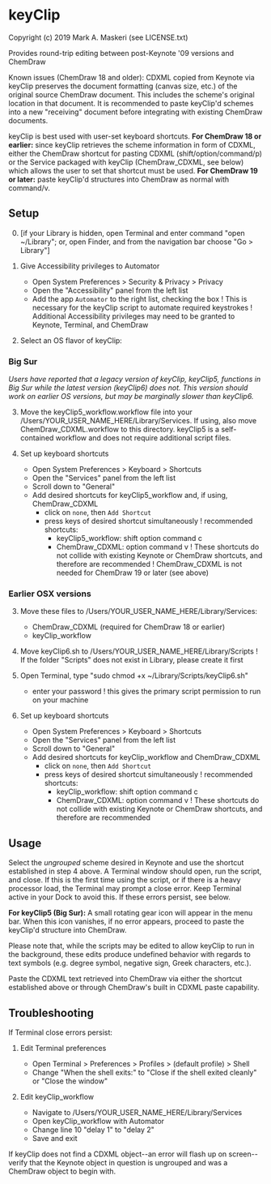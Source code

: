 # keyClip 

Copyright (c) 2019 Mark A. Maskeri (see LICENSE.txt)

Provides round-trip editing between post-Keynote '09 versions and ChemDraw

Known issues (ChemDraw 18 and older): CDXML copied from Keynote via keyClip preserves the document formatting (canvas size, etc.) of the original source ChemDraw document.  This includes the scheme's original location in that document.  It is recommended to paste keyClip'd schemes into a new "receiving" document before integrating with existing ChemDraw documents.

keyClip is best used with user-set keyboard shortcuts.  **For ChemDraw 18 or earlier:** since keyClip retrieves the scheme information in form of CDXML, either the ChemDraw shortcut for pasting CDXML (shift/option/command/p) or the Service packaged with keyClip (ChemDraw_CDXML, see below) which allows the user to set that shortcut must be used. **For ChemDraw 19 or later:** paste keyClip'd structures into ChemDraw as normal with command/v.

## Setup
0. [if your Library is hidden, open Terminal and enter command "open ~/Library"; or, open Finder, and from the navigation bar choose "Go > Library"]

1. Give Accessibility privileges to Automator
    - Open System Preferences > Security & Privacy > Privacy
    - Open the "Accessibility" panel from the left list
    - Add the app `Automator` to the right list, checking the box
    ! This is necessary for the keyClip script to automate required keystrokes
    ! Additional Accessibility privileges may need to be granted to Keynote, Terminal, and ChemDraw

2. Select an OS flavor of keyClip:
### Big Sur
*Users have reported that a legacy version of keyClip, keyClip5, functions in Big Sur while the latest version (keyClip6) does not.*
*This version should work on earlier OS versions, but may be marginally slower than keyClip6.*

3. Move the keyClip5_workflow.workflow file into your /Users/YOUR_USER_NAME_HERE/Library/Services. If using, also move ChemDraw_CDXML.workflow to this directory. keyClip5 is a self-contained workflow and does not require additional script files.

4. Set up keyboard shortcuts
    - Open System Preferences > Keyboard > Shortcuts
    - Open the "Services" panel from the left list
    - Scroll down to "General"
    - Add desired shortcuts for keyClip5_workflow and, if using, ChemDraw_CDXML
       - click on `none`, then `Add Shortcut`
       - press keys of desired shortcut simultaneously
       ! recommended shortcuts:
          - keyClip5_workflow: shift option command c
          - ChemDraw_CDXML: option command v
       ! These shortcuts do not collide with existing Keynote or ChemDraw
         shortcuts, and therefore are recommended
       ! ChemDraw_CDXML is not needed for ChemDraw 19 or later (see above)

### Earlier OSX versions
3. Move these files to /Users/YOUR_USER_NAME_HERE/Library/Services:
    - ChemDraw_CDXML (required for ChemDraw 18 or earlier)
    - keyClip_workflow

4. Move keyClip6.sh to /Users/YOUR_USER_NAME_HERE/Library/Scripts
    ! If the folder "Scripts" does not exist in Library, please create it first

5. Open Terminal, type "sudo chmod +x ~/Library/Scripts/keyClip6.sh"
    - enter your password
    ! this gives the primary script permission to run on your machine

6. Set up keyboard shortcuts
    - Open System Preferences > Keyboard > Shortcuts
    - Open the "Services" panel from the left list
    - Scroll down to "General"
    - Add desired shortcuts for keyClip_workflow and ChemDraw_CDXML
       - click on `none`, then `Add Shortcut`
       - press keys of desired shortcut simultaneously
       ! recommended shortcuts:
          - keyClip_workflow: shift option command c
          - ChemDraw_CDXML: option command v
       ! These shortcuts do not collide with existing Keynote or ChemDraw
         shortcuts, and therefore are recommended


## Usage
Select the _ungrouped_ scheme desired in Keynote and use the shortcut established in step 4 above.  A Terminal window should open, run the script, and close.  If this is the first time using the script, or if there is a heavy processor load, the Terminal may prompt a close error.  Keep Terminal active in your Dock to avoid this.  If these errors persist, see below.

**For keyClip5 (Big Sur):** A small rotating gear icon will appear in the menu bar. When this icon vanishes, if no error appears, proceed to paste the keyClip'd structure into ChemDraw.

Please note that, while the scripts may be edited to allow keyClip to run in the background, these edits produce undefined behavior with regards to text symbols (e.g. degree symbol, negative sign, Greek characters, etc.).

Paste the CDXML text retrieved into ChemDraw via either the shortcut established above or through ChemDraw's built in CDXML paste capability.


## Troubleshooting
If Terminal close errors persist:

1. Edit Terminal preferences
    - Open Terminal > Preferences > Profiles > (default profile) > Shell
    - Change "When the shell exits:" to "Close if the shell exited cleanly" or "Close the window"

2. Edit keyClip_workflow
    - Navigate to /Users/YOUR_USER_NAME_HERE/Library/Services
    - Open keyClip_workflow with Automator
    - Change line 10 "delay 1" to "delay 2"
    - Save and exit
    
If keyClip does not find a CDXML object--an error will flash up on screen--verify that the Keynote object in question is ungrouped and was a ChemDraw object to begin with.
